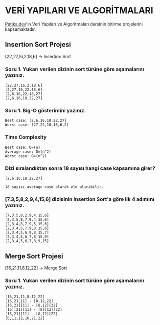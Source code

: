 # VERİ YAPILARI VE ALGORİTMALARI

[Patika.dev](https://patika.dev)'in Veri Yapıları ve Algoritmaları dersinin bitirme projelerini kapsamaktadır.

## Insertion Sort Projesi

[22,27,16,2,18,6] -> Insertion Sort

### Soru 1. Yukarı verilen dizinin sort türüne göre aşamalarını yazınız.

```
[22,27,16,2,18,6]
[2,27,16,22,18,6]
[2,6,16,22,18,27]
[2,6,16,18,22,27]
```

### Soru 1. Big-O gösterimini yazınız.

```
Best case: [2,6,16,18,22,27]
Worst case: [27,22,18,16,6,2]
```

### Time Complexity

```
Best case: O=(n)
Average case: O=(n^2)
Worst case: O=(n^2)
```

### Dizi sıralandıktan sonra 18 sayısı hangi case kapsamına girer?

```
[2,6,16,18,22,27]

18 sayısı avarage case olarak ele alınabilir.
```

### [7,3,5,8,2,9,4,15,6] dizisinin Insertion Sort'a göre ilk 4 adımını yazınız.

```
[7,3,5,8,2,9,4,15,6]
[2,3,5,8,7,9,4,15,6]
[2,3,4,8,7,9,5,15,6]
[2,3,4,5,7,9,8,15,6]
[2,3,4,5,6,9,8,15,7]
[2,3,4,5,6,7,8,15,9]
[2,3,4,5,6,7,8,9,15]
```

## Merge Sort Projesi

[16,21,11,8,12,22] -> Merge Sort

### Soru 1. Yukarı verilen dizinin sort türüne göre aşamalarını yazınız.

```
[16,21,11,8,12,22]
[16,21,11] - [8,12,22]
[16,21][11] - [8,12][22]
[16][21][11] - [8][12][22]
[16,21][11] - [8,12][22]
[8,11,12,16,21,22]
```